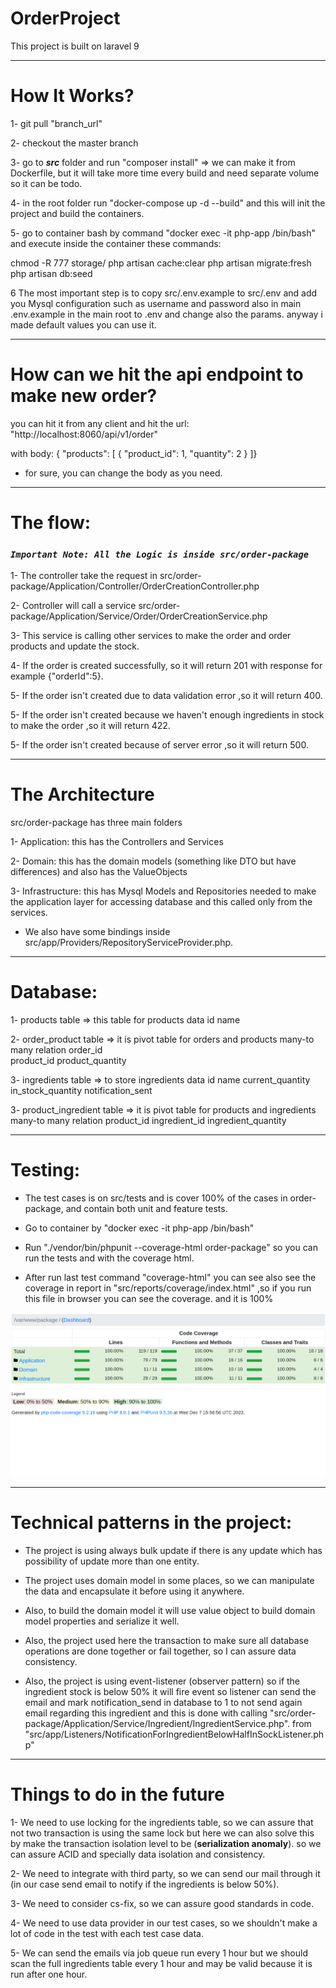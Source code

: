 # OrderProject
This project is built on laravel 9
______________________________________________________________
# How It Works?

1- git pull "branch_url"

2- checkout the master branch

3- go to **_src_** folder and run "composer install" => we can make it from Dockerfile, but it will take more time every build and need separate volume so it can be todo.

4- in the root folder run "docker-compose up -d --build" and this will init the project and build the containers.

5- go to container bash by command "docker exec -it php-app  /bin/bash" and execute inside the container these commands:

chmod -R 777 storage/
php artisan cache:clear
php artisan migrate:fresh
php artisan db:seed


6 The most important step is to copy src/.env.example to src/.env and add you Mysql configuration such as username and password also in main .env.example in the main root to .env and change also the params. anyway i made default values you can use it.
________________________________________________________________

# How can we hit the api endpoint to make new order?

you can hit it from any client and hit the url:
"http://localhost:8060/api/v1/order"

with body:
{
"products": [
{
"product_id": 1,
"quantity": 2
}
]}

- for sure, you can change the body as you need.

__________________________________________________________________
# The flow:

### **_`Important Note: All the Logic is inside src/order-package`_**

1- The controller take the request in src/order-package/Application/Controller/OrderCreationController.php

2- Controller will call a service src/order-package/Application/Service/Order/OrderCreationService.php

3- This service is calling other services to make the order and order products and update the stock.

4- If the order is created successfully, so it will return 201 with response for example {"orderId":5}.

5- If the order isn't created due to data validation error ,so it will return 400.

5- If the order isn't created because we haven't enough ingredients in stock to make the order ,so it will return 422. 

5- If the order isn't created because of server error ,so it will return 500. 
_____________________________________________________________________

# The Architecture

src/order-package has three main folders

1- Application:
   this has the Controllers and Services

2- Domain:
   this has the domain models (something like DTO but have differences) and also has the ValueObjects

3- Infrastructure:
   this has Mysql Models and Repositories needed to make the application layer for accessing database and this called only from the services.

- We also have some bindings inside src/app/Providers/RepositoryServiceProvider.php.

___________________________________________________________________________
# Database:
1- products table => this table for products data
      id
      name

2- order_product table => it is pivot table for orders and products many-to many relation
    order_id     
    product_id
    product_quantity

3- ingredients table => to store ingredients data
    id
    name
    current_quantity
    in_stock_quantity
    notification_sent

3- product_ingredient table => it is pivot table for products and ingredients many-to many relation
    product_id
    ingredient_id
    ingredient_quantity
_____________________________________________________________________________

# Testing:

- The test cases is on src/tests and is cover 100% of the cases in order-package, and contain both unit and feature tests.

- Go to container  by "docker exec -it php-app  /bin/bash"

- Run "./vendor/bin/phpunit --coverage-html order-package" so you can run the tests and with the coverage html.

- After run last test command "coverage-html" you can see also see the coverage in report in "src/reports/coverage/index.html" ,so if you run this file in browser you can see the coverage. and it is 100%

![img.png](img.png)

_________________________________________________________________________________
# Technical patterns in the project:

- The project is using always bulk update if there is any update which has possibility of update more than one entity.

- The project uses domain model in some places, so we can manipulate the data and encapsulate it before using it anywhere.

- Also, to build the domain model it will use value object to build domain model properties and serialize it well.

- Also, the project used here the transaction to make sure all database operations are done together or fail together, so I can assure data consistency.

- Also, the project is using event-listener (observer pattern) so if the ingredient stock is below 50% it will fire event so listener can send the email and mark notification_send in database to 1 to not send again email regarding this ingredient and this is done with calling "src/order-package/Application/Service/Ingredient/IngredientService.php". from 
"src/app/Listeners/NotificationForIngredientBelowHalfInSockListener.php"
__________________________________________________________________________________________

# Things to do in the future

1- We need to use locking for the ingredients table, so we can assure that not two transaction is using the same lock but here we can also solve this by make the transaction isolation level to be (**serialization anomaly**). so we can assure ACID and specially data isolation and consistency.

2- We need to integrate with third party, so we can send our mail through it (in our case send email to notify if the ingredients is below 50%).

3- We need to consider cs-fix, so we can assure good standards in code.

4- We need to use data provider in our test cases, so we shouldn't make a lot of code in the test with each test case data.

5- We can send the emails via job queue run every 1 hour but we should scan the full ingredients table every 1 hour and may be valid because it is run after one hour.
